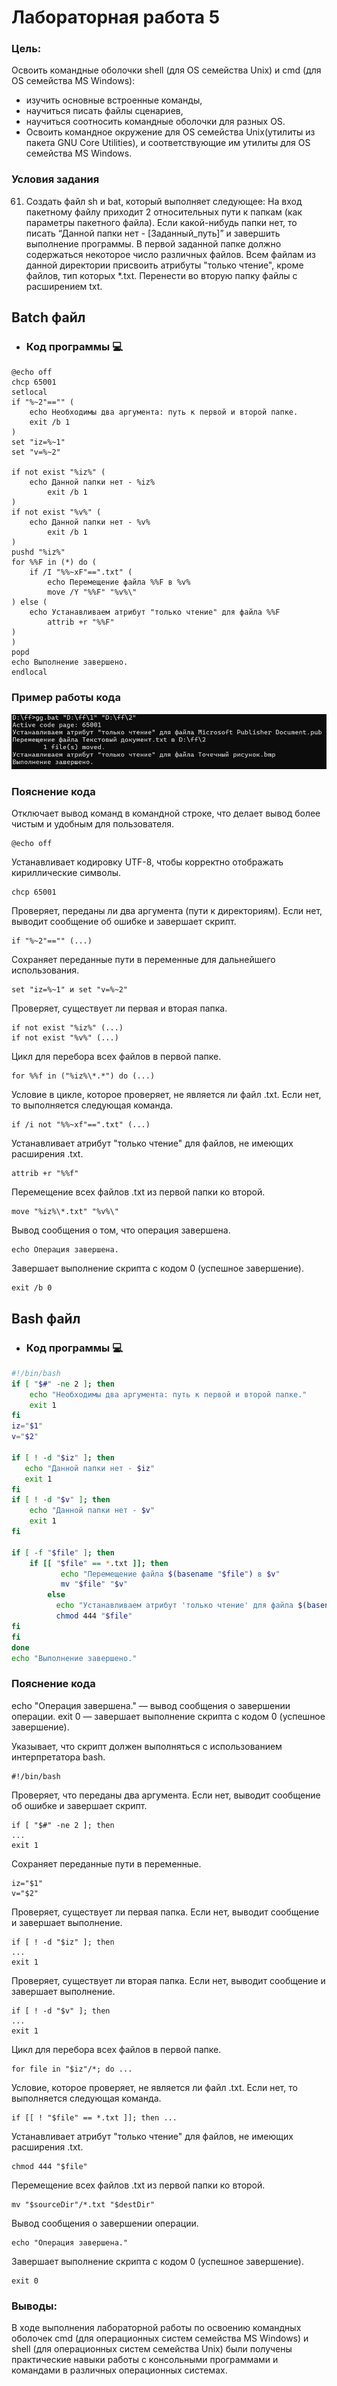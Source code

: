 # Лабораторная работа 5
 
### Цель: 
 
Освоить командные оболочки shell (для OS семейства Unix) и cmd (для OS семейства MS Windows):
+ изучить основные встроенные команды,
+ научиться писать файлы сценариев,
+ научиться соотносить командные оболочки для разных OS.
+ Освоить командное окружение для OS семейства Unix(утилиты из пакета GNU Core Utilities), и соответствующие им утилиты для OS семейства MS Windows.
### Условия задания
61. Создать файл sh и bat, который выполняет следующее: 
На вход пакетному файлу приходит 2 относительных пути к папкам (как параметры пакетного файла). Если какой-нибудь папки нет, то писать “Данной папки нет - [Заданный_путь]” и завершить выполнение программы. В первой заданной папке должно содержаться некоторое число различных файлов. Всем файлам из данной директории присвоить атрибуты "только чтение", кроме файлов, тип которых *.txt. Перенести во вторую папку файлы с расширением txt.
## Batch файл
- ### Код программы :computer:
```batch
@echo off
chcp 65001
setlocal
if "%~2"=="" (    
    echo Необходимы два аргумента: путь к первой и второй папке.
    exit /b 1
)
set "iz=%~1"
set "v=%~2"
    	
if not exist "%iz%" (
	echo Данной папки нет - %iz%
    	exit /b 1
)
if not exist "%v%" (
	echo Данной папки нет - %v%
    	exit /b 1
)
pushd "%iz%"
for %%F in (*) do (
	if /I "%%~xF"==".txt" (
        echo Перемещение файла %%F в %v%       
        move /Y "%%F" "%v%\"
) else (        
	echo Устанавливаем атрибут "только чтение" для файла %%F
        attrib +r "%%F"   
)
)
popd
echo Выполнение завершено.
endlocal
```
### Пример работы кода
![](im1.png)

### Пояснение кода

Отключает вывод команд в командной строке, что делает вывод более чистым и удобным для пользователя.
```
@echo off
```
Устанавливает кодировку UTF-8, чтобы корректно отображать кириллические символы.
```
chcp 65001
```
Проверяет, переданы ли два аргумента (пути к директориям). Если нет, выводит сообщение об ошибке и завершает скрипт.
```
if "%~2"=="" (...)
```
Сохраняет переданные пути в переменные для дальнейшего использования.
```
set "iz=%~1" и set "v=%~2"
```
Проверяет, существует ли первая и вторая папка.
```
if not exist "%iz%" (...)
if not exist "%v%" (...)
```
Цикл для перебора всех файлов в первой папке.
```
for %%f in ("%iz%\*.*") do (...)
```
Условие в цикле, которое проверяет, не является ли файл .txt. Если нет, то выполняется следующая команда.
```
if /i not "%%~xf"==".txt" (...)
```
Устанавливает атрибут "только чтение" для файлов, не имеющих расширения .txt.
```
attrib +r "%%f"
```
Перемещение всех файлов .txt из первой папки ко второй.
```
move "%iz%\*.txt" "%v%\"
```
Вывод сообщения о том, что операция завершена.
```
echo Операция завершена.
```
Завершает выполнение скрипта с кодом 0 (успешное завершение).
```
exit /b 0
```
## Bash файл
- ### Код программы :computer:
```bash
#!/bin/bash
if [ "$#" -ne 2 ]; then
    echo "Необходимы два аргумента: путь к первой и второй папке."
    exit 1
fi
iz="$1"
v="$2"

if [ ! -d "$iz" ]; then    
   echo "Данной папки нет - $iz"
   exit 1 
fi
if [ ! -d "$v" ]; then
    echo "Данной папки нет - $v"   
    exit 1
fi

if [ -f "$file" ]; then        
    if [[ "$file" == *.txt ]]; then
           echo "Перемещение файла $(basename "$file") в $v"            
           mv "$file" "$v"
        else            
          echo "Устанавливаем атрибут 'только чтение' для файла $(basename "$file")"
          chmod 444 "$file"        
fi
fi 
done
echo "Выполнение завершено."
```
### Пояснение кода


echo "Операция завершена." — вывод сообщения о завершении операции.
exit 0 — завершает выполнение скрипта с кодом 0 (успешное завершение).

Указывает, что скрипт должен выполняться с использованием интерпретатора bash.
```
#!/bin/bash
```
Проверяет, что переданы два аргумента. Если нет, выводит сообщение об ошибке и завершает скрипт.
```
if [ "$#" -ne 2 ]; then
...
exit 1
```
Сохраняет переданные пути в переменные.
```
iz="$1"
v="$2"
```
Проверяет, существует ли первая папка. Если нет, выводит сообщение и завершает выполнение.
```
if [ ! -d "$iz" ]; then
...
exit 1
```
Проверяет, существует ли вторая папка. Если нет, выводит сообщение и завершает выполнение.
```
if [ ! -d "$v" ]; then
...
exit 1
```
Цикл для перебора всех файлов в первой папке.
```
for file in "$iz"/*; do ...
```
Условие, которое проверяет, не является ли файл .txt. Если нет, то выполняется следующая команда.
```
if [[ ! "$file" == *.txt ]]; then ...
```
Устанавливает атрибут "только чтение" для файлов, не имеющих расширения .txt.
```
chmod 444 "$file"
```
Перемещение всех файлов .txt из первой папки ко второй.
```
mv "$sourceDir"/*.txt "$destDir"
```
Вывод сообщения о завершении операции.
```
echo "Операция завершена."
```
Завершает выполнение скрипта с кодом 0 (успешное завершение).
```
exit 0
```
### Выводы: 
 В ходе выполнения лабораторной работы по освоению командных оболочек cmd (для операционных систем семейства MS Windows) и shell (для операционных систем семейства Unix) были получены практические навыки работы с консольными программами и командами в различных операционных системах. 
